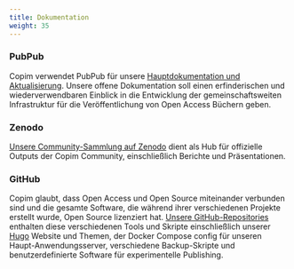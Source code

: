 ```yaml
---
title: Dokumentation
weight: 35
---
```


### PubPub

Copim verwendet PubPub für unsere [Hauptdokumentation und Aktualisierung](https://copim.pubpub.org/). Unsere offene Dokumentation soll einen erfinderischen und wiederverwendbaren Einblick in die Entwicklung der gemeinschaftsweiten Infrastruktur für die Veröffentlichung von Open Access Büchern geben.

### Zenodo

[Unsere Community-Sammlung auf Zenodo](https://zenodo.org/communities/copim/) dient als Hub für offizielle Outputs der Copim Community, einschließlich Berichte und Präsentationen.

### GitHub

Copim glaubt, dass Open Access und Open Source miteinander verbunden sind und die gesamte Software, die während ihrer verschiedenen Projekte erstellt wurde, Open Source lizenziert hat. [Unsere GitHub-Repositories](https://github.com/COPIM) enthalten diese verschiedenen Tools und Skripte einschließlich unserer [Hugo](https://gohugo.io/) Website und Themen, der Docker Compose config für unseren Haupt-Anwendungsserver, verschiedene Backup-Skripte und benutzerdefinierte Software für experimentelle Publishing.